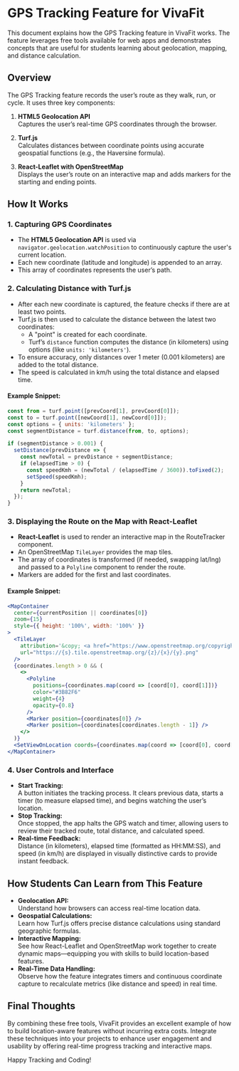 
# GPS Tracking Feature for VivaFit

This document explains how the GPS Tracking feature in VivaFit works. The feature leverages free tools available for web apps and demonstrates concepts that are useful for students learning about geolocation, mapping, and distance calculation.

## Overview

The GPS Tracking feature records the user’s route as they walk, run, or cycle. It uses three key components:

1. **HTML5 Geolocation API**  
   Captures the user’s real-time GPS coordinates through the browser.

2. **Turf.js**  
   Calculates distances between coordinate points using accurate geospatial functions (e.g., the Haversine formula).

3. **React-Leaflet with OpenStreetMap**  
   Displays the user’s route on an interactive map and adds markers for the starting and ending points.

## How It Works

### 1. Capturing GPS Coordinates

- The **HTML5 Geolocation API** is used via `navigator.geolocation.watchPosition` to continuously capture the user's current location.
- Each new coordinate (latitude and longitude) is appended to an array.
- This array of coordinates represents the user’s path.

### 2. Calculating Distance with Turf.js

- After each new coordinate is captured, the feature checks if there are at least two points.
- Turf.js is then used to calculate the distance between the latest two coordinates:
  - A "point" is created for each coordinate.
  - Turf’s `distance` function computes the distance (in kilometers) using options (like `units: 'kilometers'`).
- To ensure accuracy, only distances over 1 meter (0.001 kilometers) are added to the total distance.
- The speed is calculated in km/h using the total distance and elapsed time.

#### Example Snippet:
```js
const from = turf.point([prevCoord[1], prevCoord[0]]);
const to = turf.point([newCoord[1], newCoord[0]]);
const options = { units: 'kilometers' };
const segmentDistance = turf.distance(from, to, options);

if (segmentDistance > 0.001) {  
  setDistance(prevDistance => {
    const newTotal = prevDistance + segmentDistance;
    if (elapsedTime > 0) {
      const speedKmh = (newTotal / (elapsedTime / 3600)).toFixed(2);
      setSpeed(speedKmh);
    }
    return newTotal;
  });
}
```

### 3. Displaying the Route on the Map with React-Leaflet

- **React-Leaflet** is used to render an interactive map in the RouteTracker component.
- An OpenStreetMap `TileLayer` provides the map tiles.
- The array of coordinates is transformed (if needed, swapping lat/lng) and passed to a `Polyline` component to render the route.
- Markers are added for the first and last coordinates.

#### Example Snippet:
```jsx
<MapContainer 
  center={currentPosition || coordinates[0]} 
  zoom={15} 
  style={{ height: '100%', width: '100%' }}
>
  <TileLayer
    attribution='&copy; <a href="https://www.openstreetmap.org/copyright">OpenStreetMap</a> contributors'
    url="https://{s}.tile.openstreetmap.org/{z}/{x}/{y}.png"
  />
  {coordinates.length > 0 && (
    <>
      <Polyline 
        positions={coordinates.map(coord => [coord[0], coord[1]])} 
        color="#3B82F6" 
        weight={4} 
        opacity={0.8}
      />
      <Marker position={coordinates[0]} />
      <Marker position={coordinates[coordinates.length - 1]} />
    </>
  )}
  <SetViewOnLocation coords={coordinates.map(coord => [coord[0], coord[1]])} />
</MapContainer>
```

### 4. User Controls and Interface

- **Start Tracking:**  
  A button initiates the tracking process. It clears previous data, starts a timer (to measure elapsed time), and begins watching the user’s location.
- **Stop Tracking:**  
  Once stopped, the app halts the GPS watch and timer, allowing users to review their tracked route, total distance, and calculated speed.
- **Real-time Feedback:**  
  Distance (in kilometers), elapsed time (formatted as HH:MM:SS), and speed (in km/h) are displayed in visually distinctive cards to provide instant feedback.

## How Students Can Learn from This Feature

- **Geolocation API:**  
  Understand how browsers can access real-time location data.
- **Geospatial Calculations:**  
  Learn how Turf.js offers precise distance calculations using standard geographic formulas.
- **Interactive Mapping:**  
  See how React-Leaflet and OpenStreetMap work together to create dynamic maps—equipping you with skills to build location-based features.
- **Real-Time Data Handling:**  
  Observe how the feature integrates timers and continuous coordinate capture to recalculate metrics (like distance and speed) in real time.

## Final Thoughts

By combining these free tools, VivaFit provides an excellent example of how to build location-aware features without incurring extra costs. Integrate these techniques into your projects to enhance user engagement and usability by offering real-time progress tracking and interactive maps.

Happy Tracking and Coding!